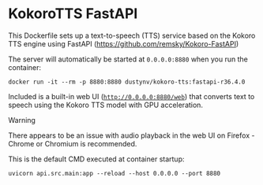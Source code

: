 # KokoroTTS FastAPI

This Dockerfile sets up a text-to-speech (TTS) service based on the Kokoro TTS engine using FastAPI (https://github.com/remsky/Kokoro-FastAPI)

The server will automatically be started at `0.0.0.0:8880` when you run the container:

```
docker run -it --rm -p 8880:8880 dustynv/kokoro-tts:fastapi-r36.4.0
```

Included is a built-in web UI ([`http://0.0.0.0:8880/web`](http://0.0.0.0:8880/web)) that converts text to speech using the Kokoro TTS model with GPU acceleration.  

> [!WARNING]  
> There appears to be an issue with audio playback in the web UI on Firefox - Chrome or Chromium is recommended. 

This is the default CMD executed at container startup:

```
uvicorn api.src.main:app --reload --host 0.0.0.0 --port 8880
```